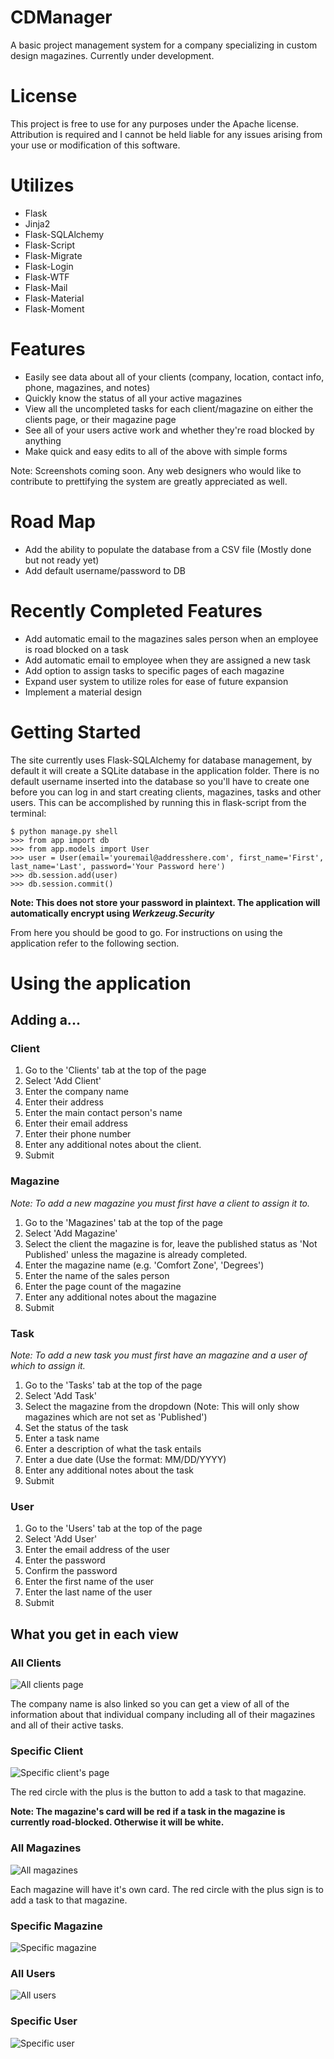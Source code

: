 # CDManager

A basic project management system for a company specializing in custom design magazines. Currently under development.

# License

This project is free to use for any purposes under the Apache license. Attribution is required and I cannot be held liable for any issues arising from your use or modification of this software.

# Utilizes
* Flask
* Jinja2
* Flask-SQLAlchemy
* Flask-Script
* Flask-Migrate
* Flask-Login
* Flask-WTF
* Flask-Mail
* Flask-Material
* Flask-Moment

# Features

* Easily see data about all of your clients (company, location, contact info, phone, magazines, and notes)
* Quickly know the status of all your active magazines
* View all the uncompleted tasks for each client/magazine on either the clients page, or their magazine page
* See all of your users active work and whether they're road blocked by anything
* Make quick and easy edits to all of the above with simple forms

Note: Screenshots coming soon. Any web designers who would like to contribute to prettifying the system are greatly appreciated as well.

# Road Map

* Add the ability to populate the database from a CSV file (Mostly done but not ready yet)
* Add default username/password to DB

# Recently Completed Features

* Add automatic email to the magazines sales person when an employee is road blocked on a task
* Add automatic email to employee when they are assigned a new task
* Add option to assign tasks to specific pages of each magazine
* Expand user system to utilize roles for ease of future expansion
* Implement a material design


# Getting Started

The site currently uses Flask-SQLAlchemy for database management, by default it will create a SQLite database in the application folder. There is no default username inserted into the database so you'll have to create one before you can log in and start creating clients, magazines, tasks and other users. This can be accomplished by running this in flask-script from the terminal:

    $ python manage.py shell
    >>> from app import db
    >>> from app.models import User
    >>> user = User(email='youremail@addresshere.com', first_name='First', last_name='Last', password='Your Password here')
    >>> db.session.add(user)
    >>> db.session.commit()

**Note: This does not store your password in plaintext. The application will automatically encrypt using _Werkzeug.Security_**

From here you should be good to go. For instructions on using the application refer to the following section.

# Using the application

## Adding a...

### Client

1. Go to the 'Clients' tab at the top of the page
2. Select 'Add Client'
3. Enter the company name
4. Enter their address
5. Enter the main contact person's name
6. Enter their email address
7. Enter their phone number
8. Enter any additional notes about the client.
9. Submit

### Magazine

*Note: To add a new _magazine_ you must first have a _client_ to assign it to.*

1. Go to the 'Magazines' tab at the top of the page
2. Select 'Add Magazine'
3. Select the client the magazine is for, leave the published status as 'Not Published' unless the magazine is already completed.
4. Enter the magazine name (e.g. 'Comfort Zone', 'Degrees')
5. Enter the name of the sales person
6. Enter the page count of the magazine
7. Enter any additional notes about the magazine
8. Submit

### Task

*Note: To add a new _task_ you must first have an _magazine_ and a _user_ of which to assign it.*

1. Go to the 'Tasks' tab at the top of the page
2. Select 'Add Task'
3. Select the magazine from the dropdown (Note: This will only show magazines which are not set as 'Published')
4. Set the status of the task
5. Enter a task name
6. Enter a description of what the task entails
7. Enter a due date (Use the format: MM/DD/YYYY)
8. Enter any additional notes about the task
9. Submit

### User

1. Go to the 'Users' tab at the top of the page
2. Select 'Add User'
3. Enter the email address of the user
4. Enter the password
5. Confirm the password
6. Enter the first name of the user
7. Enter the last name of the user
8. Submit

## What you get in each view

### All Clients

![All clients page](http://i.imgur.com/I66o5tK.png)

The company name is also linked so you can get a view of all of the information about that individual company including all of their magazines and all of their active tasks.

### Specific Client

![Specific client's page](http://i.imgur.com/3nAHHK0.png)

The red circle with the plus is the button to add a task to that magazine.

**Note: The magazine's card will be red if a task in the magazine is currently road-blocked. Otherwise it will be white.**

### All Magazines

![All magazines](http://i.imgur.com/iu3t1gi.png)

Each magazine will have it's own card. The red circle with the plus sign is to add a task to that magazine.

### Specific Magazine

![Specific magazine](http://i.imgur.com/cUeCV6N.png)

### All Users

![All users](http://i.imgur.com/4kq3weq.png)

### Specific User

![Specific user](http://i.imgur.com/xhqv70g.png)
